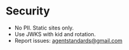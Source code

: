 # Security
- No PII. Static sites only.
- Use JWKS with kid and rotation.
- Report issues: agentstandards@gmail.com
